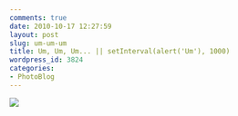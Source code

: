 ```yaml
---
comments: true
date: 2010-10-17 12:27:59
layout: post
slug: um-um-um
title: Um, Um, Um... || setInterval(alert('Um'), 1000)
wordpress_id: 3824
categories:
- PhotoBlog
---
```


![](http://ryanfitzer.com/main/wp-content/uploads/2010/10/photo12-950x709.jpg)
